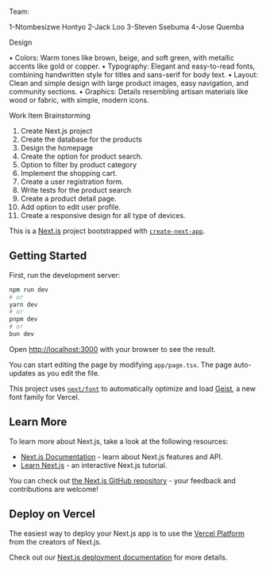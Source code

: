 Team:

1-Ntombesizwe Hontyo
2-Jack Loo
3-Steven Ssebuma
4-Jose Quemba

Design


•	Colors: Warm tones like brown, beige, and soft green, with metallic accents like gold or copper.
•	Typography: Elegant and easy-to-read fonts, combining handwritten style for titles and sans-serif for body text.
•	Layout: Clean and simple design with large product images, easy navigation, and community sections.
•	Graphics: Details resembling artisan materials like wood or fabric, with simple, modern icons.

Work Item Brainstorming
1.	Create Next.js project
2.	Create the database for the products
3.	Design the homepage
4.	Create the option for product search.
5.	Option to filter by product category
6.	Implement the shopping cart.
7.	Create a user registration form.
8.	Write tests for the product search
9.	Create a product detail page.
10.	Add option to edit user profile.
11.	Create a responsive design for all type of devices.






This is a [Next.js](https://nextjs.org) project bootstrapped with [`create-next-app`](https://nextjs.org/docs/app/api-reference/cli/create-next-app).

## Getting Started

First, run the development server:

```bash
npm run dev
# or
yarn dev
# or
pnpm dev
# or
bun dev
```

Open [http://localhost:3000](http://localhost:3000) with your browser to see the result.

You can start editing the page by modifying `app/page.tsx`. The page auto-updates as you edit the file.

This project uses [`next/font`](https://nextjs.org/docs/app/building-your-application/optimizing/fonts) to automatically optimize and load [Geist](https://vercel.com/font), a new font family for Vercel.

## Learn More

To learn more about Next.js, take a look at the following resources:

- [Next.js Documentation](https://nextjs.org/docs) - learn about Next.js features and API.
- [Learn Next.js](https://nextjs.org/learn) - an interactive Next.js tutorial.

You can check out [the Next.js GitHub repository](https://github.com/vercel/next.js) - your feedback and contributions are welcome!

## Deploy on Vercel

The easiest way to deploy your Next.js app is to use the [Vercel Platform](https://vercel.com/new?utm_medium=default-template&filter=next.js&utm_source=create-next-app&utm_campaign=create-next-app-readme) from the creators of Next.js.

Check out our [Next.js deployment documentation](https://nextjs.org/docs/app/building-your-application/deploying) for more details.
